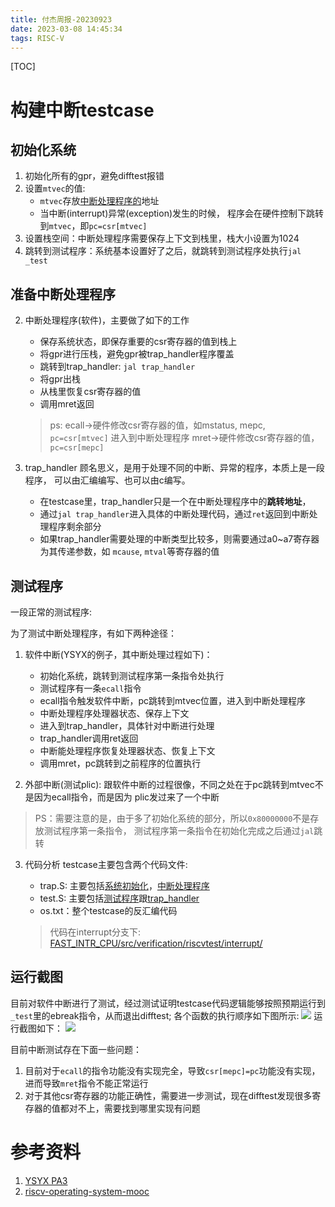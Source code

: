 ```yaml
---
title: 付杰周报-20230923
date: 2023-03-08 14:45:34
tags: RISC-V
---
```


[TOC]

# 构建中断testcase

## 初始化系统

1. 初始化所有的gpr，避免difftest报错
2. 设置`mtvec`的值:
   - `mtvec`存放<u>中断处理程序的</u>地址
   - 当中断(interrupt)异常(exception)发生的时候，
     程序会在硬件控制下跳转到`mtvec`，即`pc=csr[mtvec]`
3. 设置栈空间：中断处理程序需要保存上下文到栈里，栈大小设置为1024
4. 跳转到测试程序：系统基本设置好了之后，就跳转到测试程序处执行`jal _test`

## 准备中断处理程序

2. 中断处理程序(软件)，主要做了如下的工作

   - 保存系统状态，即保存重要的csr寄存器的值到栈上
   - 将gpr进行压栈，避免gpr被trap_handler程序覆盖
   - 跳转到trap_handler: `jal trap_handler`
   - 将gpr出栈
   - 从栈里恢复csr寄存器的值
   - 调用mret返回

   > ps: ecall->硬件修改csr寄存器的值，如mstatus, mepc, `pc=csr[mtvec]`
   > 进入到中断处理程序
   > mret->硬件修改csr寄存器的值，`pc=csr[mepc]`

3. trap_handler
   顾名思义，是用于处理不同的中断、异常的程序，本质上是一段程序，
   可以由汇编编写、也可以由c编写。

   - 在testcase里，trap_handler只是一个在中断处理程序中的**跳转地址**，
   - 通过`jal trap_handler`进入具体的中断处理代码，通过`ret`返回到中断处理程序剩余部分
   - 如果trap_handler需要处理的中断类型比较多，则需要通过a0~a7寄存器为其传递参数，如
     `mcause`, `mtval`等寄存器的值

## 测试程序

一段正常的测试程序:

为了测试中断处理程序，有如下两种途径：

1. 软件中断(YSYX的例子，其中断处理过程如下)：

   - 初始化系统，跳转到测试程序第一条指令处执行
   - 测试程序有一条`ecall`指令
   - ecall指令触发软件中断，pc跳转到mtvec位置，进入到中断处理程序
   - 中断处理程序处理器状态、保存上下文
   - 进入到trap_handler，具体针对中断进行处理
   - trap_handler调用ret返回
   - 中断能处理程序恢复处理器状态、恢复上下文
   - 调用mret，pc跳转到之前程序的位置执行

2. 外部中断(测试plic):
   跟软件中断的过程很像，不同之处在于pc跳转到mtvec不是因为ecall指令，而是因为
   plic发过来了一个中断

> PS：需要注意的是，由于多了初始化系统的部分，所以`0x80000000`不是存放测试程序第一条指令，
> 测试程序第一条指令在初始化完成之后通过`jal`跳转

3. 代码分析
   testcase主要包含两个代码文件:
   - trap.S: 主要包括<u>系统初始化</u>，<u>中断处理程序</u>
   - test.S: 主要包括<u>测试程序</u>跟<u>trap_handler</u>
   - os.txt：整个testcase的反汇编代码
   
   > 代码在interrupt分支下: [FAST_INTR_CPU/src/verification/riscvtest/interrupt/](https://github.com/ChipDesign/FAST_INTR_CPU/tree/interrupt/src/verification/riscvtest/interrupt)
## 运行截图

目前对软件中断进行了测试，经过测试证明testcase代码逻辑能够按照预期运行到`_test`里的ebreak指令，从而退出difftest;
各个函数的执行顺序如下图所示:
![](https://s2.loli.net/2023/09/23/DysNzvjB1PAIrCh.png)
运行截图如下：
![](https://s2.loli.net/2023/09/23/E4N6C1UwifdZ7Oz.png)

目前中断测试存在下面一些问题：

1. 目前对于`ecall`的指令功能没有实现完全，导致`csr[mepc]=pc`功能没有实现，进而导致`mret`指令不能正常运行
2. 对于其他csr寄存器的功能正确性，需要进一步测试，现在difftest发现很多寄存器的值都对不上，需要找到哪里实现有问题

# 参考资料

1. [YSYX PA3](https://ysyx.oscc.cc/docs/ics-pa/3.2.html#%E8%AE%BE%E7%BD%AE%E5%BC%82%E5%B8%B8%E5%85%A5%E5%8F%A3%E5%9C%B0%E5%9D%80)
2. [riscv-operating-system-mooc](https://gitee.com/unicornx/riscv-operating-system-mooc?_from=gitee_search)

